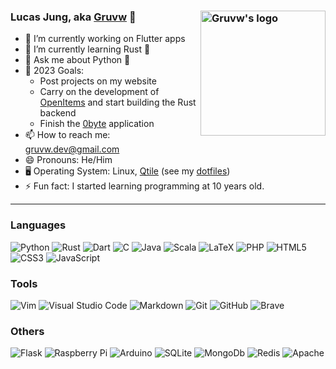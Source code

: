 ### Lucas Jung, aka [Gruvw](https://gruvw.com) 👋 <img align="right" alt="Gruvw's logo" height="200px" src="https://i.ibb.co/mDmMcRB/gruvw-logo.png" /> 

- 🔭 I’m currently working on Flutter apps
- 🌱 I’m currently learning Rust 🦀
- 💬 Ask me about Python 🐍
- 🥅 2023 Goals:
  - Post projects on my website
  - Carry on the development of [OpenItems](https://github.com/Open-Items/open-items) and start building the Rust backend
  - Finish the [0byte](https://github.com/gruvw/0byte) application
- 📫 How to reach me: gruvw.dev@gmail.com
- 😄 Pronouns: He/Him
- 🖥️ Operating System: Linux, [Qtile](https://github.com/qtile/qtile/) (see my [dotfiles](https://github.com/gruvw/dotfiles))
- ⚡ Fun fact: I started learning programming at 10 years old.

---

### Languages

<p>
  <img src="https://img.shields.io/badge/python%20-black.svg?&style=for-the-badge&logo=python&logoColor=%234B8BBE" alt="Python" />
  <img src="https://img.shields.io/badge/rust%20-black.svg?&style=for-the-badge&logo=rust&logoColor=%23CE422B" alt="Rust" />
  <img src="https://img.shields.io/badge/dart-black.svg?&style=for-the-badge&logo=dart&logoColor=%230175C2" alt="Dart" />
  <img src="https://img.shields.io/badge/c%20-black.svg?&style=for-the-badge&logo=c&logoColor=%23A8B9CC" alt="C" />
  <img src="https://img.shields.io/badge/java-black.svg?&style=for-the-badge&logo=openjdk&logoColor=%235382a1" alt="Java" />
  <img src="https://img.shields.io/badge/scala-black.svg?&style=for-the-badge&logo=scala&logoColor=%23DC322F" alt="Scala" />
  <img src="https://img.shields.io/badge/LaTeX%20-black.svg?&style=for-the-badge&logo=latex&logoColor=%23008080" alt="LaTeX" />
  <img src="https://img.shields.io/badge/php-black.svg?&style=for-the-badge&logo=php&logoColor=%23777BB4" alt="PHP" />
  <img src="https://img.shields.io/badge/html5%20-black.svg?&style=for-the-badge&logo=html5&logoColor=%23E34F26" alt="HTML5" />
  <img src="https://img.shields.io/badge/css3%20-black.svg?&style=for-the-badge&logo=css3&logoColor=%231572B6" alt="CSS3" />
  <img src="https://img.shields.io/badge/javascript%20-black.svg?&style=for-the-badge&logo=javascript&logoColor=%23f7df1e" alt="JavaScript"/>
</p>

### Tools

<p>
  <img src="https://img.shields.io/badge/Vim-black?logo=Vim&logoColor=008080&style=for-the-badge" alt="Vim" />
  <img src="https://img.shields.io/badge/Visual_Studio_Code-black.svg?&style=for-the-badge&logo=visual-studio-code&logoColor=%23007ACC" alt="Visual Studio Code" />
  <img src="https://img.shields.io/badge/markdown-black.svg?&style=for-the-badge&logo=markdown&logoColor=white" alt="Markdown" />
  <img src="https://img.shields.io/badge/git%20-black.svg?&style=for-the-badge&logo=git&logoColor=%23F05033" alt="Git" />
  <img src="https://img.shields.io/badge/github%20-black.svg?&style=for-the-badge&logo=github&logoColor=%23e8eaea" alt="GitHub" />
  <img src="https://img.shields.io/badge/brave-black.svg?&style=for-the-badge&logo=brave&logoColor=%23FB542B" alt="Brave" />
</p>

### Others

<p>
  <img src="https://img.shields.io/badge/flask%20-black.svg?&style=for-the-badge&logo=flask&logoColor=white" alt="Flask"/>
  <img src="https://img.shields.io/badge/Raspberry%20Pi-black.svg?&style=for-the-badge&logo=raspberry%20pi&logoColor=%23C51A4A" alt="Raspberry Pi"/>
  <img src="https://img.shields.io/badge/Arduino%20-black.svg?&style=for-the-badge&logo=arduino&logoColor=%2300979D" alt="Arduino" />
  <img src ="https://img.shields.io/badge/sqlite-black.svg?&style=for-the-badge&logo=sqlite&logoColor=%2307405e" alt="SQLite" />
  <img src="https://img.shields.io/badge/mongodb-black.svg?&style=for-the-badge&logo=mongodb&logoColor=%2347A248" alt="MongoDb" />
  <img src="https://img.shields.io/badge/redis-black.svg?&style=for-the-badge&logo=redis&logoColor=%23D82C20" alt="Redis" />
  <img src="https://img.shields.io/badge/apache%20-black.svg?&style=for-the-badge&logo=apache&logoColor=%23D42029" alt="Apache" />
</p>
